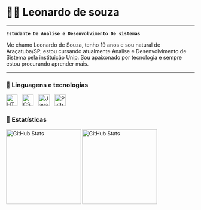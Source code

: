 # 👩‍💻 Leonardo de souza
---
**`Estudante De Analise e Desenvolvimento De sistemas`**

Me chamo Leonardo de Souza, tenho 19 anos e sou natural de Araçatuba/SP, estou cursando atualmente Analise e Desenvolvimento de Sistema pela instituição Unip. Sou apaixonado por tecnologia e sempre estou procurando aprender mais.

---

### 🤖 Linguagens e tecnologias
<img 
    align="left" 
    alt="HTML"
    title="HTML" 
    width="30px" 
    style="padding-right: 10px;" 
    src="https://cdn.jsdelivr.net/gh/devicons/devicon@latest/icons/html5/html5-original.svg" 
/>
<img 
    align="left" 
    alt="CSS" 
    title="CSS"
    width="30px" 
    style="padding-right: 10px;" 
    src="https://cdn.jsdelivr.net/gh/devicons/devicon@latest/icons/css3/css3-original.svg" 
/>
<img 
    align="left" 
    alt="JavaScript" 
    title="JavaScript"
    width="30px" 
    style="padding-right: 10px;" 
    src="https://cdn.jsdelivr.net/gh/devicons/devicon@latest/icons/javascript/javascript-original.svg" 
/>
<img 
    align="left" 
    alt="Python" 
    title="Python"
    width="30px" 
    style="padding-right: 10px;" 
    src="https://cdn.jsdelivr.net/gh/devicons/devicon@latest/icons/python/python-original.svg" 
/>
<br/>
<br/>

### 🤖 Estatísticas

<p>
 <img 
    align="left" 
    alt="GitHub Stats" 
    height="200" 
    src="https://github-readme-stats.vercel.app/api?username=Leooozzz&show_icons=tru&theme=dark&include_all_commits=true&locale=pt-br" 
/>

<img 
    align="left" 
    alt="GitHub Stats" 
    height="200" 
    style="paddin-right: 10px"
    src="https://github-readme-stats.vercel.app/api/top-langs/?username=Leooozzz&theme=dark&custom_title=TECNOLOGIAS&" 
/>
</p>
